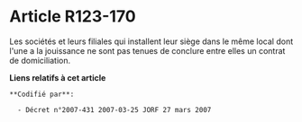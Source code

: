 # Article R123-170

Les sociétés et leurs filiales qui installent leur siège dans le même local dont l'une a la jouissance ne sont pas tenues de
conclure entre elles un contrat de domiciliation.

**Liens relatifs à cet article**

	**Codifié par**:

	  - Décret n°2007-431 2007-03-25 JORF 27 mars 2007
